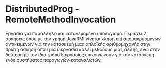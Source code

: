 # DistributedProg - RemoteMethodInvocation
Εργασία για παράλληλο και κατανεμημένο υπολογισμό. Περιέχει 2 ασκήσεις όπου με την χρήση JavaRMI γίνεται κλήση επί απομακρυσμένων αντικειμένων για την 
κατασκευή μιας απλοϊκής αριθμομηχανής στην πρώτη άσκηση όπου μια διεργασία καλεί μεθόδους μιας άλλης, ενώ στην δεύτερη με τον ίδιο τρόπο
διεργασίες επικοινωνούν για την κατασκευή ενός συστήματος παραγωγών-καταναλωτών.
